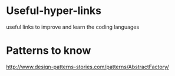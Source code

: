 # Useful-hyper-links
useful links to improve and learn the coding languages

# Patterns to know
http://www.design-patterns-stories.com/patterns/AbstractFactory/
